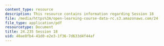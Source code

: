 ```yaml
---
content_type: resource
description: This resource contains information regarding Session 18
file: /media/https%3A/open-learning-course-data-rc.s3.amazonaws.com/24-235j-philosophy-of-law-spring-2012/40ae8fb441d0e2e31f367d633d4f44af_MIT24_235JS12_Session18.pdf
file_type: application/pdf
resourcetype: Document
title: 24.235 Session 18
uid: 40ae8fb4-41d0-e2e3-1f36-7d633d4f44af
---
```

